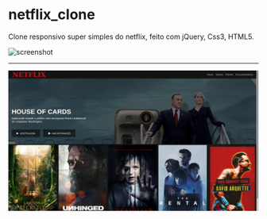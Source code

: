 # netflix_clone
Clone responsivo super simples do netflix, feito com jQuery, Css3, HTML5.

![screenshot](screenshot01.png)

---

![screenshot02](screenshot02.png)

